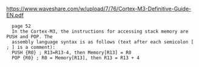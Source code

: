 https://www.waveshare.com/w/upload/7/76/Cortex-M3-Definitive-Guide-EN.pdf

      page 52
      In the Cortex-M3, the instructions for accessing stack memory are PUSH and POP. The
      assembly language syntax is as follows (text after each semicolon [ ; ] is a comment):
      PUSH {R0} ; R13=R13-4, then Memory[R13] = R0
      POP {R0} ; R0 = Memory[R13], then R13 = R13 + 4
